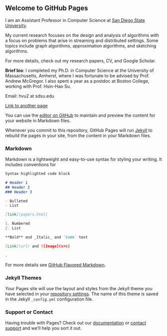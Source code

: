 ## Welcome to GitHub Pages

I am an Assistant Professor in Computer Science at [San Diego State University](www.sdsu.edu). 

My current research focuses on the design and analysis of algorithms with a focus on problems that arise in streaming and distributed settings. Some topics include graph algorithms, approximation algorithms, and sketching algorithms. 

For more details, check out my research papers, CV, and Google Scholar. 

**Brief bio**: I completed my Ph.D. in Computer Science at the University of Massachusetts, Amherst, where I was fortunate to be advised by Prof. Andrew McGregor.  I also spent a year as a postdoc at Boston College, working with Prof. Hsin-Hao Su. 

Email: hvu2  at  sdsu.edu   

[Link to another page](papers.html)

You can use the [editor on GitHub](https://github.com/hoavu123/hoavu123.github.io/edit/master/README.md) to maintain and preview the content for your website in Markdown files.

Whenever you commit to this repository, GitHub Pages will run [Jekyll](https://jekyllrb.com/) to rebuild the pages in your site, from the content in your Markdown files.

### Markdown

Markdown is a lightweight and easy-to-use syntax for styling your writing. It includes conventions for

```markdown
Syntax highlighted code block

# Header 1
## Header 2
### Header 3

- Bulleted
- List

[link](papers.html)

1. Numbered
2. List

**Bold** and _Italic_ and `Code` text

[Link](url) and ![Image](src)

.

```

For more details see [GitHub Flavored Markdown](https://guides.github.com/features/mastering-markdown/).

### Jekyll Themes

Your Pages site will use the layout and styles from the Jekyll theme you have selected in your [repository settings](https://github.com/hoavu123/hoavu123.github.io/settings). The name of this theme is saved in the Jekyll `_config.yml` configuration file.

### Support or Contact

Having trouble with Pages? Check out our [documentation](https://help.github.com/categories/github-pages-basics/) or [contact support](https://github.com/contact) and we’ll help you sort it out.
